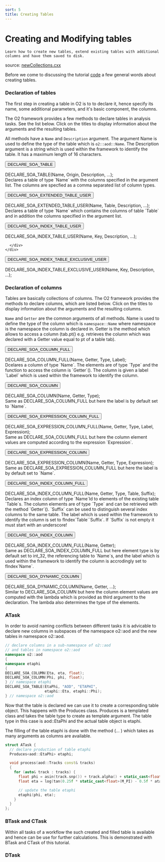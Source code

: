 ```yaml
---
sort: 5
title: Creating Tables
---
```


# Creating and Modifying tables 


```goal
Learn how to create new tables, extend existing tables with additional columns and have them saved to disk.
```
source: <a href="https://github.com/AliceO2Group/AliceO2/blob/dev/Analysis/Tutorials/src/histograms.cxx" target="_blank">newCollections.cxx</a>

Before we come to discussing the tutorial [code](#atask) a few general words about creating tables.

<a name="declareTables"></a>
### Declaration of tables

The first step in creating a table in O2 is to to declare it, hence specify its name, some additional parameters, and it's basic component, the columns.

The O2 framework provides a few methods to declare tables in analysis tasks. See the list below. Click on the titles to display information about the arguments and the resulting tables.

All methods have a `Name` and `Description` argument. The argument Name is used to define the type of the table which is `o2::aod::Name`. The Description argument is a string which is used within the framework to identify the table. It has a maximum length of 16 characters.

<div>

  <button class="myaccordion"><i class="fa fa-code"></i> DECLARE_SOA_TABLE</button>
  <div class="panel">
    <div>
      DECLARE_SOA_TABLE(Name, Origin, Description, ...);
      <div>
        Declares a table of type `Name` with the columns specified in the argument list. The columns are specfied as a comma separated list of column types.
      </div>
    </div>
  </div>

  <button class="myaccordion"><i class="fa fa-code"></i> DECLARE_SOA_EXTENDED_TABLE_USER</button>
  <div class="panel">
    <div>
      DECLARE_SOA_EXTENDED_TABLE_USER(Name, Table, Description, ...);
      <div>
        Declares a table of type `Name` which contains the columns of table `Table` and in addition the columns specified in the argument list.
      </div>
    </div>
  </div>

  <button class="myaccordion"><i class="fa fa-code"></i> DECLARE_SOA_INDEX_TABLE_USER</button>
  <div class="panel">
    <div>
      DECLARE_SOA_INDEX_TABLE_USER(Name, Key, Description, ...);
      <div>
      
      </div>
    </div>
  </div>


  <button class="myaccordion"><i class="fa fa-code"></i> DECLARE_SOA_INDEX_TABLE_EXCLUSIVE_USER</button>
  <div class="panel">
    <div>
      DECLARE_SOA_INDEX_TABLE_EXCLUSIVE_USER(Name, Key, Description, ...);
      <div>
      </div>
    </div>
  </div>

</div>

<a name="declareColumns"></a>
### Declaration of columns

Tables are basically collections of columns. The O2 framework provides the methods to declare columns, which are listed below. Click on the titles to display information about the arguments and the resulting columns.

`Name` and `Getter` are the common arguments of all methods. Name is used to
define the type of the column which is `namespace::Name` where namespace is the
namespace the column is declared in. Getter is the method which allows to access
a column (tab.pt() e.g. retrieves the column which was declared with a Getter value
equal to pt of a table tab).

<div>

  <button class="myaccordion"><i class="fa fa-code"></i> DECLARE_SOA_COLUMN_FULL</button>
  <div class="panel">
    <div>
      DECLARE_SOA_COLUMN_FULL(Name, Getter, Type, Label);
      <div>
        Dcelares a column of type `Name`. The elements are of type `Type` and the function to access the column is `Getter`(). The column is given a label `Label` which is used within the framework to identify the column.
      </div>
    </div>
  </div>

  <button class="myaccordion"><i class="fa fa-code"></i> DECLARE_SOA_COLUMN</button>
  <div class="panel">
    <div>
      DECLARE_SOA_COLUMN(Name, Getter, Type);
      <div>
        Same as DECLARE_SOA_COLUMN_FULL but here the label is by default set to `Name`.
      </div>
    </div>
  </div>

  <button class="myaccordion"><i class="fa fa-code"></i> DECLARE_SOA_EXPRESSION_COLUMN_FULL</button>
  <div class="panel">
    <div>
      DECLARE_SOA_EXPRESSION_COLUMN_FULL(Name, Getter, Type, Label, Expression);
      <div>
        Same as DECLARE_SOA_COLUMN_FULL but here the column element values are computed according to the expression `Expression`.
      </div>
    </div>
  </div>

  <button class="myaccordion"><i class="fa fa-code"></i> DECLARE_SOA_EXPRESSION_COLUMN</button>
  <div class="panel">
    <div>
      DECLARE_SOA_EXPRESSION_COLUMN(Name, Getter, Type, Expression);
      <div>
        Same as DECLARE_SOA_EXPRESSION_COLUMN_FULL but here the label is by default set to `Name`.
      </div>
    </div>
  </div>

  <button class="myaccordion"><i class="fa fa-code"></i> DECLARE_SOA_INDEX_COLUMN_FULL</button>
  <div class="panel">
    <div>
      DECLARE_SOA_INDEX_COLUMN_FULL(Name, Getter, Type, Table, Suffix);
      <div>
        Declares an index column of type `Name`Id to elements of the existing table `Table`s. The column elements are of type `Type` and can be retrieved with the method `Getter`(). `Suffix` can be used to distinguish several index columns to the same table. The label which is used within the framework to identify the column is set to fIndex`Table``Suffix`. If `Suffix` is not empty it must start with an underscore!
      </div>
    </div>
  </div>

  <button class="myaccordion"><i class="fa fa-code"></i> DECLARE_SOA_INDEX_COLUMN</button>
  <div class="panel">
    <div>
      DECLARE_SOA_INDEX_COLUMN_FULL(Name, Getter);
      <div>
        Same as DECLARE_SOA_INDEX_COLUMN_FULL but here element type is by default set to int_32, the referencing table to `Name`s, and the label which is used within the framework to identify the column is accrodingly set to fIndex`Name`.
      </div>
    </div>
  </div>

  <button class="myaccordion"><i class="fa fa-code"></i> DECLARE_SOA_DYNAMIC_COLUMN</button>
  <div class="panel">
    <div>
      DECLARE_SOA_DYNAMIC_COLUMN(Name, Getter, ...);
      <div>
        Similar to DECLARE_SOA_COLUMN but here the column element values are computed with the lambda which is provided as third argument to the declaration. The lambda also determines the type of the elements.
      </div>
    </div>
  </div>

</div>


<a name="atask"></a>
### ATask

In order to avoid naming conflicts between different tasks it is advicable to declare new columns in subspaces of the namespace o2::aod and the new tables in namespace o2::aod. 

```cpp
// declare columns in a sub-namespace of o2::aod
// and tables in namespace o2::aod
namespace o2::aod
{
namespace etaphi
{
DECLARE_SOA_COLUMN(Eta, eta, float);
DECLARE_SOA_COLUMN(Phi, phi, float);
} // namespace etaphi
DECLARE_SOA_TABLE(EtaPhi, "AOD", "ETAPHI",
                  etaphi::Eta, etaphi::Phi);
} // namespace o2::aod
```
Now that the table is declared we can use it to create a corresponding table object. This happens with the Produces class. Produces is a templated class and takes the table type to create as template argument. The table type in this case is aod::EtaPhi and the actual table object is etaphi.

The filling of the table etaphi is done with the method (... ) which takes as many arguments as columns are available.

```cpp
struct ATask {
  // declare production of table etaphi
  Produces<aod::EtaPhi> etaphi;

  void process(aod::Tracks const& tracks)
  {
    for (auto& track : tracks) {
      float phi = asin(track.snp()) + track.alpha() + static_cast<float>(M_PI);
      float eta = log(tan(0.25f * static_cast<float>(M_PI) - 0.5f * atan(track.tgl())));

      // update the table etaphi
      etaphi(phi, eta);
    }
  }
};
```

<a name="btask"></a>
### BTask and CTask

Within all tasks of a workflow the such created and filled table is available and hence can be use for further calculations. This is demonstrated with BTask and CTask of this tutorial.

<a name="dtask"></a>
### DTask

